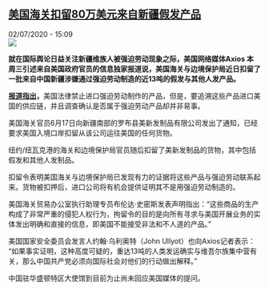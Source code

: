 <!--1593701774000-->
[美国海关扣留80万美元来自新疆假发产品](http://www.rfi.fr//cn/%E4%B8%AD%E5%9B%BD/20200702-%E7%BE%8E%E5%9B%BD%E6%B5%B7%E5%85%B3%E6%89%A3%E7%95%9980%E4%B8%87%E7%BE%8E%E5%85%83%E6%9D%A5%E8%87%AA%E6%96%B0%E7%96%86%E5%81%87%E5%8F%91%E4%BA%A7%E5%93%81)
------

<div>02/07/2020 - 15:09</div><img src="https://s.rfi.fr/media/display/35a51fb6-bc65-11ea-9324-005056bff430/w:310/p:16x9/Capture%20d%E2%80%99%C3%A9cran%20de%202020-07-02%2015-04-52.png"><p><strong>就在国际舆论日益关注新疆维族人被强迫劳动现象之际，美国网络媒体Axios 本周三引述来自美国政府官员的信息独家报道说，美国海关与边境保护局近日扣留了一批来自中国新疆涉嫌通过强迫劳动制造的近13吨的假发与其他人发产品。</strong></p><div class="t-content__body u-clearfix"><div class="m-interstitial"></div><p><strong><a target="_blank" href="http://axios.com/us-china-forced-labor-products-human-hair-69da26c5-2d01-4bad-a2b2-8c944f6d0a70.html">报道指出</a>，</strong>美国法律禁止进口强迫劳动制作的产品，但是，要追溯这些产品进口美国的供应链，并且调查确认是否属于强迫劳动产品却并非易事。</p><p>美国海关官员6月17日向新疆南部的罗布县美新发制品有限公司发出了通知，已经要求美国入境口岸扣留从该公司运往美国的任何货物。</p><p>纽约/纽瓦克港的海关和边境保护局官员随后扣留了美新发制品的货物，其中包括假发和其他人发制品。</p><p>扣留令表明美国海关与边境保护局已发现有力的证据将这些产品与强迫劳动联系起来。货物被扣押后，进口公司将有机会提供证明其不是用强迫劳动制造的。</p><p>美国海关贸易办公室执行助理专员布伦达·史密斯发表声明指出：“这些商品的生产构成了非常严重的侵犯人权行为，拘留令的目的是向所有寻求与美国开展业务的实体发出明确和直接的信息，即美国不能接受非法和不人道的产品。”</p><p>美国国家安全委员会发言人约翰·乌利奥特（John Ullyot）也向Axios记者表示： “如果事实证明，这种高度可疑的，重达13吨的人类发运确实与维吾尔族集中营有关，那么中国共产党必须向国际社会对他们的行动做出解释。”</p><p>中国驻华盛顿特区大使馆到目前为止尚未回应美国媒体的提问。</p><p> </p><div class="o-self-promo o-self-promo--nl o-self-promo--hidden" data-selfpromo-newsletter></div><div class="o-self-promo o-self-promo--app o-self-promo--hidden" data-selfpromo-app></div></div>
